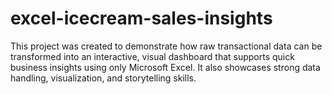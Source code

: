 # excel-icecream-sales-insights
This project was created to demonstrate how raw transactional data can be transformed into an interactive, visual dashboard that supports quick business insights using only Microsoft Excel. It also showcases strong data handling, visualization, and storytelling skills.
